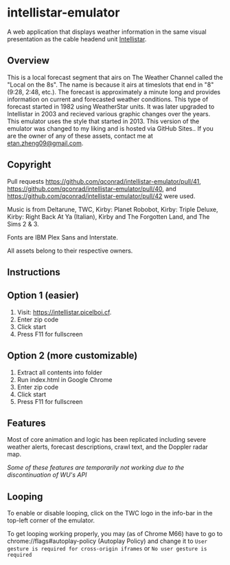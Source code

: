 # intellistar-emulator
A web application that displays weather information in the same visual presentation as the cable headend unit [Intellistar](https://en.wikipedia.org/wiki/IntelliStar).

## Overview
This is a local forecast segment that airs on The Weather Channel called the "Local on the 8s". The name is because it airs at timeslots that end in "8" (9:28, 2:48, etc.). The forecast is approximately a minute long and provides information on current and forecasted weather conditions. This type of forecast started in 1982 using WeatherStar units. It was later upgraded to Intellistar in 2003 and recieved various graphic changes over the years. This emulator uses the style that started in 2013.
This version of the emulator was changed to my liking and is hosted via GitHub Sites.. If you are the owner of any of these assets, contact me at etan.zheng09@gmail.com.

## Copyright
Pull requests https://github.com/qconrad/intellistar-emulator/pull/41, https://github.com/qconrad/intellistar-emulator/pull/40, and https://github.com/qconrad/intellistar-emulator/pull/42 were used.

Music is from Deltarune, TWC, Kirby: Planet Robobot, Kirby: Triple Deluxe, Kirby: Right Back At Ya (Italian), Kirby and The Forgotten Land, and The Sims 2 & 3.

Fonts are IBM Plex Sans and Interstate.

All assets belong to their respective owners.

## Instructions
## Option 1 (easier)
1. Visit: <https://intellistar.picelboi.cf>.
2. Enter zip code
3. Click start
4. Press F11 for fullscreen

## Option 2 (more customizable)
1. Extract all contents into folder
2. Run index.html in Google Chrome
3. Enter zip code
4. Click start
5. Press F11 for fullscreen

## Features
Most of core animation and logic has been replicated including severe weather alerts, forecast descriptions, crawl text, and the Doppler radar map.

*Some of these features are temporarily not working due to the discontinuation of WU's API*

## Looping
To enable or disable looping, click on the TWC logo in the info-bar in the top-left corner of the emulator.

To get looping working properly, you may (as of Chrome M66) have to go to chrome://flags#autoplay-policy (Autoplay Policy) and change it to `User gesture is required for cross-origin iframes` or `No user gesture is required`  


